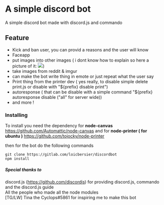 # A simple discord bot

A simple discord bot made with discord.js and commando

## Feature

-   Kick and ban user, you can provid a reasons and the user will know
-   Faceapp
-   put images into other images ( i dont know how to explain so here a picture of it: <img src="https://cdn.discordapp.com/attachments/488094005071183913/514869492615086113/edupspaint.png">)
-   take images from reddit & imgur
-   can make the bot write thing in emote or just repeat what the user say
-   Print thing from the printer dev ( yes really, to disable simple delete print.js or disable with "${prefix} disable print")
-   autoresponse ( that can be disable with a simple command "${prefix} autoresponse disable ("all" for server wide))
-   and more !

### Installing

To install you need the dependency for **node-canvas** https://github.com/Automattic/node-canvas and for **node-printer ( for ubuntu )** https://github.com/tojocky/node-printer

then for the bot do the following commands

```
git clone https://gitlab.com/loicbersier/discordbot
npm install
```

##### Special thanks to

discord.js (https://github.com/discordjs) for providing discord.js, commando and the discord.js guide<br>
All the people who made all the node modules<br>
[TG/LW] Tina the Cyclops#5861 for inspiring me to make this bot